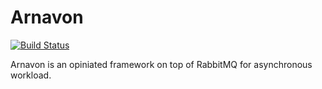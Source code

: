 # Arnavon

[![Build Status](https://travis-ci.com/Quadrabee/arnavon.svg?branch=master)](https://travis-ci.com/Quadrabee/arnavon)

Arnavon is an opiniated framework on top of RabbitMQ for asynchronous workload.

